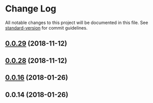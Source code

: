 # Change Log

All notable changes to this project will be documented in this file. See [standard-version](https://github.com/conventional-changelog/standard-version) for commit guidelines.

<a name="0.0.29"></a>
## [0.0.29](https://github.com/AndrewKovalenko/vertibar/compare/v0.0.28...v0.0.29) (2018-11-12)



<a name="0.0.28"></a>
## [0.0.28](https://github.com/AndrewKovalenko/vertibar/compare/v0.0.16...v0.0.28) (2018-11-12)



<a name="0.0.16"></a>
## [0.0.16](https://github.com/AndrewKovalenko/vertibar/compare/v0.0.14...v0.0.16) (2018-01-26)



<a name="0.0.14"></a>
## 0.0.14 (2018-01-26)
